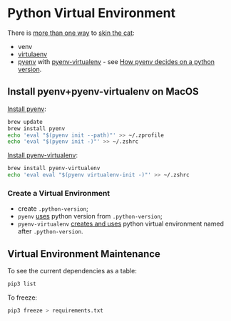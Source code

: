 # Python Virtual Environment

There is [more than one
way](https://bas.codes/posts/python-virtualenv-venv-pip-pyenv-poetry) to
[skin the cat](https://www.youtube.com/watch?v=o1Vue9CWRxU):

* venv
* [virtulaenv](https://virtualenv.pypa.io/en/latest/)
* [pyenv](https://github.com/pyenv/pyenv) with
[pyenv-virtualenv](https://github.com/pyenv/pyenv-virtualenv) -
see [How pyenv decides on a python
version](https://github.com/pyenv/pyenv#choosing-the-python-version).

## Install pyenv+pyenv-virtualenv on MacOS

[Install pyenv](https://github.com/pyenv/pyenv#homebrew-in-macos):

```sh
brew update
brew install pyenv
echo 'eval "$(pyenv init --path)"' >> ~/.zprofile
echo 'eval "$(pyenv init -)"' >> ~/.zshrc
```

[Install pyenv-virtualenv](https://github.com/pyenv/pyenv-virtualenv#installing-with-homebrew-for-macos-users):

```sh
brew install pyenv-virtualenv
echo 'eval eval "$(pyenv virtualenv-init -)"' >> ~/.zshrc
```

### Create a Virtual Environment

* create `.python-version`;
* `pyenv`
[uses](https://github.com/pyenv/pyenv#choosing-the-python-version)
python version from `.python-version`;
* `pyenv-virtualenv` [creates and
uses](https://github.com/pyenv/pyenv-virtualenv#activate-virtualenv)
python virtual environment named after `.python-version`.


## Virtual Environment Maintenance

To see the current dependencies as a table:

```sh
pip3 list
```

To freeze:
```sh
pip3 freeze > requirements.txt
```

